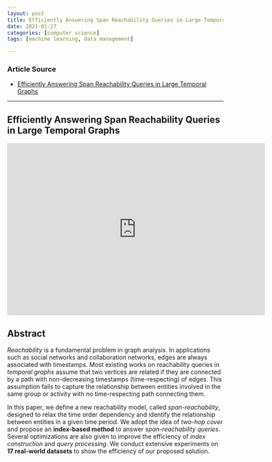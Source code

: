 ```yaml
---
layout: post
title: Efficiently Answering Span Reachability Queries in Large Temporal Graphs
date: 2021-01-27
categories: [computer science]
tags: [machine learning, data management]

---
```


### Article Source
* [Efficiently Answering Span Reachability Queries in Large Temporal Graphs](https://www.youtube.com/watch?v=nzaqczZIkjA)

----


## Efficiently Answering Span Reachability Queries in Large Temporal Graphs


<iframe width="600" height="400" src="https://www.youtube.com/embed/nzaqczZIkjA" frameborder="0" allow="accelerometer; autoplay; clipboard-write; encrypted-media; gyroscope; picture-in-picture" allowfullscreen></iframe>

## Abstract
 
*Reachability* is a fundamental problem in graph analysis. In applications such as social networks and collaboration networks, edges are always associated with timestamps. Most existing works on reachability queries in *temporal graphs* assume that two vertices are related if they are connected by a path with non-decreasing timestamps (time-respecting) of edges. This assumption fails to capture the relationship between entities involved in the same group or activity with no time-respecting path connecting them. 

In this paper, we define a new reachability model, called *span-reachability*, designed to relax the time order dependency and identify the relationship between entities in a given time period. We adopt the idea of *two-hop cover* and propose an **index-based method** to answer *span-reachability queries*. Several optimizations are also given to improve the efficiency of *index construction* and *query processing*. We conduct extensive experiments on **17 real-world datasets** to show the efficiency of our proposed solution.
